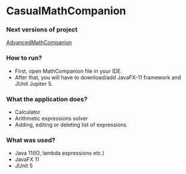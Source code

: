 # CasualMathCompanion

### Next versions of project

[AdvancedMathCompanion](https://github.com/NouFeet/AdvancedMathCompanion)

### How to run?

- First, open MathCompanion file in your IDE.
- After that, you will have to download/add JavaFX-11 framework and JUnit Jupiter 5.

### What the application does?

- Calculator
- Arithmetic expressions solver
- Adding, editing or deleting list of expressions

### What was used?

- Java 11(IO, lambda expressions etc.)
- JavaFX 11
- JUnit 5
